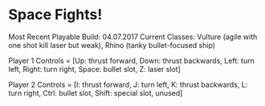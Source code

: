 # Space Fights!
Most Recent Playable Build: 04.07.2017
Current Classes: Vulture (agile with one shot kill laser but weak), Rhino (tanky bullet-focused ship)

Player 1 Controls = [Up: thrust forward, Down: thrust backwards, Left: turn left, Right: turn right, Space: bullet slot, Z: laser slot]

Player 2 Controls = [I: thrust forward, J: turn left, K: thrust backwards, L: turn right, Ctrl: bullet slot, Shift: special slot, unused]
